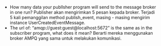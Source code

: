 - How many data your publlsher program will send to the message broker in one run? 
    Publisher akan mengirimkan 5 pesan kepada broker. Terjadi 5 kali pemanggilan method publish_event, masing - masing mengirim instance UserCreatedEventMessage.
- The url of: “amqp://guest:guest@localhost:5672” is the same as in the subscriber program, what does it mean?
    Berarti mereka menggunakan broker AMPQ yang sama untuk melakukan komunikasi.